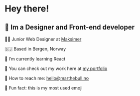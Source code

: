 # Hey there!

## 👋 Im a Designer and Front-end developer 

👩‍🎨 Junior Web Designer at [Maksimer](https://maksimer.no/)

🇸🇯 Based in Bergen, Norway

🧠 I’m currently learning React

🦾 You can check out my work here at [my portfolio](https//:marthebull.no)

:email: How to reach me: hello@marthebull.no

🌻 Fun fact: this is my most used emoji
